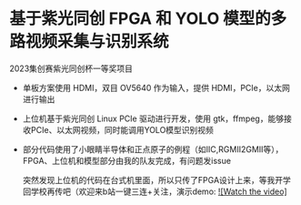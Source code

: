 # 基于紫光同创 FPGA 和 YOLO 模型的多路视频采集与识别系统
2023集创赛紫光同创杯一等奖项目
* 单板方案使用 HDMI，双目 OV5640 作为输入，提供 HDMI，PCIe，以太网进行输出
* 上位机基于紫光同创 Linux PCIe 驱动进行开发，使用 gtk，ffmpeg，能够接收PCIe、以太网视频，同时能调用YOLO模型识别视频
* 部分代码使用了小眼睛半导体和正点原子的例程（如IIC,RGMII2GMII等），FPGA、上位机和模型部分由我的队友完成，有问题发issue

  突然发现上位机的代码在台式机里面，所以只传了FPGA设计上来，等我开学回学校再传吧（欢迎来b站一键三连+关注，演示demo:
  [![Watch the video]](https://www.bilibili.com/video/BV1am4y1H7hp)



